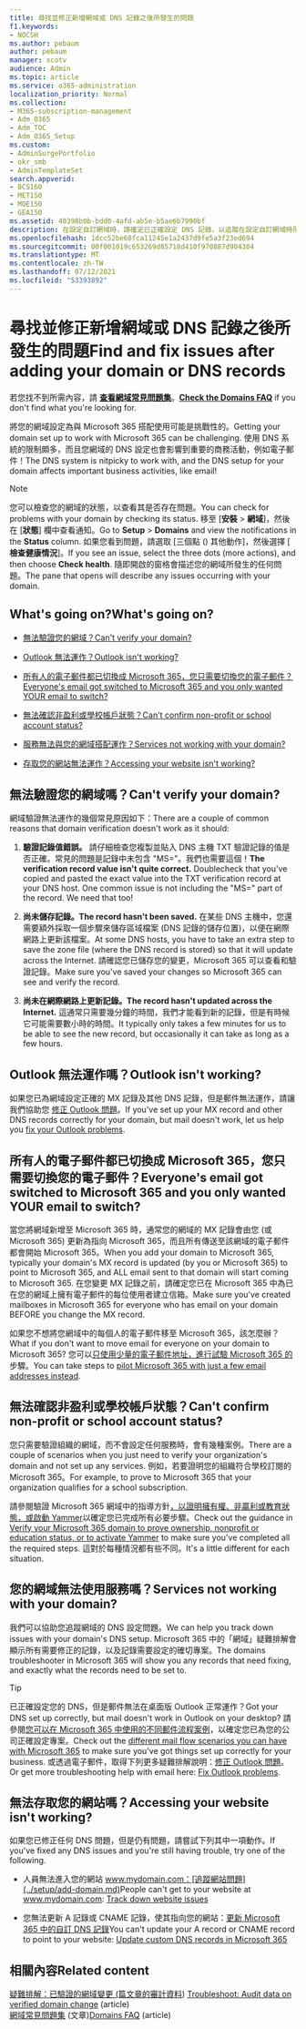 ```yaml
---
title: 尋找並修正新增網域或 DNS 記錄之後所發生的問題
f1.keywords:
- NOCSH
ms.author: pebaum
author: pebaum
manager: scotv
audience: Admin
ms.topic: article
ms.service: o365-administration
localization_priority: Normal
ms.collection:
- M365-subscription-management
- Adm_O365
- Adm_TOC
- Adm_O365_Setup
ms.custom:
- AdminSurgePortfolio
- okr_smb
- AdminTemplateSet
search.appverid:
- BCS160
- MET150
- MOE150
- GEA150
ms.assetid: 40398b0b-bdd0-4afd-ab5e-b5ae6b7990bf
description: 在設定自訂網域時，請確定已正確設定 DNS 記錄，以追蹤在設定自訂網域時所執行的任何問題。
ms.openlocfilehash: 1dcc52be68fca11245e1a2437d9fe5a3f23ed694
ms.sourcegitcommit: 00f001019c653269d85718d410f970887d904304
ms.translationtype: MT
ms.contentlocale: zh-TW
ms.lasthandoff: 07/12/2021
ms.locfileid: "53393892"
---
```

# <a name="find-and-fix-issues-after-adding-your-domain-or-dns-records"></a><span data-ttu-id="4d4ee-103">尋找並修正新增網域或 DNS 記錄之後所發生的問題</span><span class="sxs-lookup"><span data-stu-id="4d4ee-103">Find and fix issues after adding your domain or DNS records</span></span>

 <span data-ttu-id="4d4ee-104">若您找不到所需內容，請 **[查看網域常見問題集](../setup/domains-faq.yml)**。</span><span class="sxs-lookup"><span data-stu-id="4d4ee-104">**[Check the Domains FAQ](../setup/domains-faq.yml)** if you don't find what you're looking for.</span></span> 
  
<span data-ttu-id="4d4ee-105">將您的網域設定為與 Microsoft 365 搭配使用可能是挑戰性的。</span><span class="sxs-lookup"><span data-stu-id="4d4ee-105">Getting your domain set up to work with Microsoft 365 can be challenging.</span></span> <span data-ttu-id="4d4ee-106">使用 DNS 系統的限制頗多，而且您網域的 DNS 設定也會影響到重要的商務活動，例如電子郵件！</span><span class="sxs-lookup"><span data-stu-id="4d4ee-106">The DNS system is nitpicky to work with, and the DNS setup for your domain affects important business activities, like email!</span></span>

> [!NOTE]
> <span data-ttu-id="4d4ee-107">您可以檢查您的網域的狀態，以查看其是否存在問題。</span><span class="sxs-lookup"><span data-stu-id="4d4ee-107">You can check for problems with your domain by checking its status.</span></span> <span data-ttu-id="4d4ee-108">移至 [**安裝**  >  **網域**]，然後在 [**狀態**] 欄中查看通知。</span><span class="sxs-lookup"><span data-stu-id="4d4ee-108">Go to **Setup** > **Domains** and view the notifications in the **Status** column.</span></span> <span data-ttu-id="4d4ee-109">如果您看到問題，請選取 [三個點 () 其他動作]，然後選擇 [ **檢查健康情況**]。</span><span class="sxs-lookup"><span data-stu-id="4d4ee-109">If you see an issue, select the three dots (more actions), and then choose **Check health**.</span></span> <span data-ttu-id="4d4ee-110">隨即開啟的窗格會描述您的網域所發生的任何問題。</span><span class="sxs-lookup"><span data-stu-id="4d4ee-110">The pane that opens will describe any issues occurring with your domain.</span></span>
  
## <a name="whats-going-on"></a><span data-ttu-id="4d4ee-111">What's going on?</span><span class="sxs-lookup"><span data-stu-id="4d4ee-111">What's going on?</span></span>

- [<span data-ttu-id="4d4ee-112">無法驗證您的網域？</span><span class="sxs-lookup"><span data-stu-id="4d4ee-112">Can't verify your domain?</span></span>](#cant-verify-your-domain)
    
- [<span data-ttu-id="4d4ee-113">Outlook 無法運作？</span><span class="sxs-lookup"><span data-stu-id="4d4ee-113">Outlook isn't working?</span></span>](#outlook-isnt-working)
    
- [<span data-ttu-id="4d4ee-114">所有人的電子郵件都已切換成 Microsoft 365，您只需要切換您的電子郵件？</span><span class="sxs-lookup"><span data-stu-id="4d4ee-114">Everyone's email got switched to Microsoft 365 and you only wanted YOUR email to switch?</span></span>](#everyones-email-got-switched-to-microsoft-365-and-you-only-wanted-your-email-to-switch)

- [<span data-ttu-id="4d4ee-115">無法確認非盈利或學校帳戶狀態？</span><span class="sxs-lookup"><span data-stu-id="4d4ee-115">Can't confirm non-profit or school account status?</span></span>](#cant-confirm-non-profit-or-school-account-status)

- [<span data-ttu-id="4d4ee-116">服務無法與您的網域搭配運作？</span><span class="sxs-lookup"><span data-stu-id="4d4ee-116">Services not working with your domain?</span></span>](#services-not-working-with-your-domain)
    
- [<span data-ttu-id="4d4ee-117">存取您的網站無法運作？</span><span class="sxs-lookup"><span data-stu-id="4d4ee-117">Accessing your website isn't working?</span></span>](#accessing-your-website-isnt-working)

## <a name="cant-verify-your-domain"></a><span data-ttu-id="4d4ee-118">無法驗證您的網域嗎？</span><span class="sxs-lookup"><span data-stu-id="4d4ee-118">Can't verify your domain?</span></span>
<span data-ttu-id="4d4ee-119"><a name="BKMK_verify"> </a></span><span class="sxs-lookup"><span data-stu-id="4d4ee-119"><a name="BKMK_verify"> </a></span></span>

<span data-ttu-id="4d4ee-120">網域驗證無法運作的幾個常見原因如下：</span><span class="sxs-lookup"><span data-stu-id="4d4ee-120">There are a couple of common reasons that domain verification doesn't work as it should:</span></span>
  
1. <span data-ttu-id="4d4ee-p103">**驗證記錄值錯誤。** 請仔細檢查您複製並貼入 DNS 主機 TXT 驗證記錄的值是否正確。常見的問題是記錄中未包含 "MS="。我們也需要這個！</span><span class="sxs-lookup"><span data-stu-id="4d4ee-p103">**The verification record value isn't quite correct.** Doublecheck that you've copied and pasted the exact value into the TXT verification record at your DNS host. One common issue is not including the "MS=" part of the record. We need that too!</span></span> 
    
2. <span data-ttu-id="4d4ee-125">**尚未儲存記錄。**</span><span class="sxs-lookup"><span data-stu-id="4d4ee-125">**The record hasn't been saved.**</span></span> <span data-ttu-id="4d4ee-126">在某些 DNS 主機中，您還需要額外採取一個步驟來儲存區域檔案 (DNS 記錄的儲存位置)，以便在網際網路上更新該檔案。</span><span class="sxs-lookup"><span data-stu-id="4d4ee-126">At some DNS hosts, you have to take an extra step to save the zone file (where the DNS record is stored) so that it will update across the Internet.</span></span> <span data-ttu-id="4d4ee-127">請確認您已儲存您的變更，Microsoft 365 可以查看和驗證記錄。</span><span class="sxs-lookup"><span data-stu-id="4d4ee-127">Make sure you've saved your changes so Microsoft 365 can see and verify the record.</span></span> 
    
3. <span data-ttu-id="4d4ee-128">**尚未在網際網路上更新記錄。**</span><span class="sxs-lookup"><span data-stu-id="4d4ee-128">**The record hasn't updated across the Internet.**</span></span> <span data-ttu-id="4d4ee-129">這通常只需要幾分鐘的時間，我們才能看到新的記錄，但是有時候它可能需要數小時的時間。</span><span class="sxs-lookup"><span data-stu-id="4d4ee-129">It typically only takes a few minutes for us to be able to see the new record, but occasionally it can take as long as a few hours.</span></span> 
    
## <a name="outlook-isnt-working"></a><span data-ttu-id="4d4ee-130">Outlook 無法運作嗎？</span><span class="sxs-lookup"><span data-stu-id="4d4ee-130">Outlook isn't working?</span></span>
<span data-ttu-id="4d4ee-131"><a name="BKMK_OutlookBroken"> </a></span><span class="sxs-lookup"><span data-stu-id="4d4ee-131"><a name="BKMK_OutlookBroken"> </a></span></span>

<span data-ttu-id="4d4ee-132">如果您已為網域設定正確的 MX 記錄及其他 DNS 記錄，但是郵件無法運作，請讓我們協助您 [修正 Outlook 問題](/exchange/troubleshoot/outlook-connectivity/outlook-connection-issues)。</span><span class="sxs-lookup"><span data-stu-id="4d4ee-132">If you've set up your MX record and other DNS records correctly for your domain, but mail doesn't work, let us help you [fix your Outlook problems](/exchange/troubleshoot/outlook-connectivity/outlook-connection-issues).</span></span>
  
## <a name="everyones-email-got-switched-to-microsoft-365-and-you-only-wanted-your-email-to-switch"></a><span data-ttu-id="4d4ee-133">所有人的電子郵件都已切換成 Microsoft 365，您只需要切換您的電子郵件？</span><span class="sxs-lookup"><span data-stu-id="4d4ee-133">Everyone's email got switched to Microsoft 365 and you only wanted YOUR email to switch?</span></span>
<span data-ttu-id="4d4ee-134"><a name="BKMK_EmailSwitched"> </a></span><span class="sxs-lookup"><span data-stu-id="4d4ee-134"><a name="BKMK_EmailSwitched"> </a></span></span>

<span data-ttu-id="4d4ee-135">當您將網域新增至 Microsoft 365 時，通常您的網域的 MX 記錄會由您 (或 Microsoft 365) 更新為指向 Microsoft 365，而且所有傳送至該網域的電子郵件都會開始 Microsoft 365。</span><span class="sxs-lookup"><span data-stu-id="4d4ee-135">When you add your domain to Microsoft 365, typically your domain's MX record is updated (by you or Microsoft 365) to point to Microsoft 365, and ALL email sent to that domain will start coming to Microsoft 365.</span></span> <span data-ttu-id="4d4ee-136">在您變更 MX 記錄之前，請確定您已在 Microsoft 365 中為已在您的網域上擁有電子郵件的每位使用者建立信箱。</span><span class="sxs-lookup"><span data-stu-id="4d4ee-136">Make sure you've created mailboxes in Microsoft 365 for everyone who has email on your domain BEFORE you change the MX record.</span></span>
  
<span data-ttu-id="4d4ee-137">如果您不想將您網域中的每個人的電子郵件移至 Microsoft 365，該怎麼辦？</span><span class="sxs-lookup"><span data-stu-id="4d4ee-137">What if you don't want to move email for everyone on your domain to Microsoft 365?</span></span> <span data-ttu-id="4d4ee-138">您可以[只使用少量的電子郵件地址，進行試驗 Microsoft 365 的](../setup/domains-faq.yml)步驟。</span><span class="sxs-lookup"><span data-stu-id="4d4ee-138">You can take steps to [pilot Microsoft 365 with just a few email addresses instead](../setup/domains-faq.yml).</span></span>
  
## <a name="cant-confirm-non-profit-or-school-account-status"></a><span data-ttu-id="4d4ee-139">無法確認非盈利或學校帳戶狀態？</span><span class="sxs-lookup"><span data-stu-id="4d4ee-139">Can't confirm non-profit or school account status?</span></span>
<span data-ttu-id="4d4ee-140"><a name="BKMK_validateAcct"> </a></span><span class="sxs-lookup"><span data-stu-id="4d4ee-140"><a name="BKMK_validateAcct"> </a></span></span>

<span data-ttu-id="4d4ee-141">您只需要驗證組織的網域，而不會設定任何服務時，會有幾種案例。</span><span class="sxs-lookup"><span data-stu-id="4d4ee-141">There are a couple of scenarios when you just need to verify your organization's domain and not set up any services.</span></span> <span data-ttu-id="4d4ee-142">例如，若要證明您的組織符合學校訂閱的 Microsoft 365。</span><span class="sxs-lookup"><span data-stu-id="4d4ee-142">For example, to prove to Microsoft 365 that your organization qualifies for a school subscription.</span></span>
  
<span data-ttu-id="4d4ee-143">請參閱驗證 Microsoft 365 網域中的指導方針[，以證明擁有權、非贏利或教育狀態，或啟動 Yammer](../setup/domains-faq.yml)以確定您已完成所有必要步驟。</span><span class="sxs-lookup"><span data-stu-id="4d4ee-143">Check out the guidance in [Verify your Microsoft 365 domain to prove ownership, nonprofit or education status, or to activate Yammer](../setup/domains-faq.yml) to make sure you've completed all the required steps.</span></span> <span data-ttu-id="4d4ee-144">這對於每種情況都有些不同。</span><span class="sxs-lookup"><span data-stu-id="4d4ee-144">It's a little different for each situation.</span></span> 
  
## <a name="services-not-working-with-your-domain"></a><span data-ttu-id="4d4ee-145">您的網域無法使用服務嗎？</span><span class="sxs-lookup"><span data-stu-id="4d4ee-145">Services not working with your domain?</span></span>
<span data-ttu-id="4d4ee-146"><a name="BKMK_Test"> </a></span><span class="sxs-lookup"><span data-stu-id="4d4ee-146"><a name="BKMK_Test"> </a></span></span>

<span data-ttu-id="4d4ee-147">我們可以協助您追蹤網域的 DNS 設定問題。</span><span class="sxs-lookup"><span data-stu-id="4d4ee-147">We can help you track down issues with your domain's DNS setup.</span></span> <span data-ttu-id="4d4ee-148">Microsoft 365 中的「網域」疑難排解會顯示所有需要修正的記錄，以及記錄需要設定的確切專案。</span><span class="sxs-lookup"><span data-stu-id="4d4ee-148">The domains troubleshooter in Microsoft 365 will show you any records that need fixing, and exactly what the records need to be set to.</span></span> 

> [!TIP]
> <span data-ttu-id="4d4ee-149">已正確設定您的 DNS，但是郵件無法在桌面版 Outlook 正常運作？</span><span class="sxs-lookup"><span data-stu-id="4d4ee-149">Got your DNS set up correctly, but mail doesn't work in Outlook on your desktop?</span></span> <span data-ttu-id="4d4ee-150">請參閱[您可以在 Microsoft 365 中使用的不同郵件流程案例](/exchange/mail-flow-best-practices/mail-flow-best-practices)，以確定您已為您的公司正確設定專案。</span><span class="sxs-lookup"><span data-stu-id="4d4ee-150">Check out the [different mail flow scenarios you can have with Microsoft 365](/exchange/mail-flow-best-practices/mail-flow-best-practices) to make sure you've got things set up correctly for your business.</span></span> <span data-ttu-id="4d4ee-151">或透過電子郵件，取得下列更多疑難排解說明：[修正 Outlook 問題](/exchange/troubleshoot/outlook-connectivity/outlook-connection-issues)。</span><span class="sxs-lookup"><span data-stu-id="4d4ee-151">Or get more troubleshooting help with email here: [Fix Outlook problems](/exchange/troubleshoot/outlook-connectivity/outlook-connection-issues).</span></span> 
  
## <a name="accessing-your-website-isnt-working"></a><span data-ttu-id="4d4ee-152">無法存取您的網站嗎？</span><span class="sxs-lookup"><span data-stu-id="4d4ee-152">Accessing your website isn't working?</span></span>
<span data-ttu-id="4d4ee-153"><a name="BKMK_Website"> </a></span><span class="sxs-lookup"><span data-stu-id="4d4ee-153"><a name="BKMK_Website"> </a></span></span>

<span data-ttu-id="4d4ee-154">如果您已修正任何 DNS 問題，但是仍有問題，請嘗試下列其中一項動作。</span><span class="sxs-lookup"><span data-stu-id="4d4ee-154">If you've fixed any DNS issues and you're still having trouble, try one of the following.</span></span>
  
- <span data-ttu-id="4d4ee-155">人員無法進入您的網站 www.mydomain.com：[追蹤網站問題](../setup/add-domain.md)</span><span class="sxs-lookup"><span data-stu-id="4d4ee-155">People can't get to your website at www.mydomain.com: [Track down website issues](../setup/add-domain.md)</span></span>
    
- <span data-ttu-id="4d4ee-156">您無法更新 A 記錄或 CNAME 記錄，使其指向您的網站：[更新 Microsoft 365 中的自訂 DNS 記錄](../setup/add-domain.md)</span><span class="sxs-lookup"><span data-stu-id="4d4ee-156">You can't update your A record or CNAME record to point to your website: [Update custom DNS records in Microsoft 365](../setup/add-domain.md)</span></span>

## <a name="related-content"></a><span data-ttu-id="4d4ee-157">相關內容</span><span class="sxs-lookup"><span data-stu-id="4d4ee-157">Related content</span></span>

<span data-ttu-id="4d4ee-158">[疑難排解：已驗證的網域變更 (篇文章的審計資料](/azure/active-directory/reports-monitoring/troubleshoot-audit-data-verified-domain)) </span><span class="sxs-lookup"><span data-stu-id="4d4ee-158">[Troubleshoot: Audit data on verified domain change](/azure/active-directory/reports-monitoring/troubleshoot-audit-data-verified-domain) (article)</span></span>\
<span data-ttu-id="4d4ee-159">[網域常見問題集](../setup/domains-faq.yml) (文章)</span><span class="sxs-lookup"><span data-stu-id="4d4ee-159">[Domains FAQ](../setup/domains-faq.yml) (article)</span></span>

